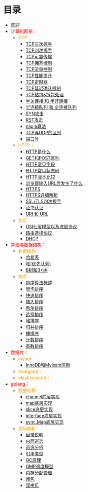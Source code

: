 
# 目录
- [欢迎](README.md)
- <font style="color:red;font-size:14px;font-weight:500">计算机网络：</font>
    - <font style="color:orange;font-size:14px;font-weight:500">TCP：</font>
        - [TCP三次握手](TCP三次握手.md)
        - [TCP四次挥手](TCP四次挥手.md)
        - [TCP可靠传输](TCP可靠传输.md)
        - [TCP拥塞控制](TCP拥塞控制.md)
        - [TCP流量控制](TCP流量控制.md)
        - [TCP性能提升](TCP性能提升.md)
        - [TCP定时器](TCP定时器.md)
        - [TCP延迟确认机制](TCP延迟确认机制.md)
        - [TCP粘包&拆包处理](TCP粘包&拆包处理.md)
        - [半关连接 和 半开连接](半关连接和半开连接.md)
        - [半连接队列 和 全连接队列](半连接队列和全连接队列.md)
        - [SYN攻击](SYN攻击.md)
        - [RST攻击](RST攻击.md)
        - [nagle算法](nagle算法.md)
        - [TCP与UDP的区别](TCP与UDP的区别.md)
        - [端口号](端口号.md)
    - <font style="color:orange;font-size:14px;font-weight:500">HTTP：</font>
        - [HTTP是什么](HTTP是什么.md)
        - [GET和POST区别](GET和POST区别.md)
        - [HTTP常见字段](HTTP常见字段.md)
        - [HTTP常见状态码](HTTP常见状态码.md)
        - [HTTP版本比较](HTTP版本比较.md)
        - [浏览器输入URL后发生了什么](浏览器输入URL后发生了什么.md)
        - [HTTPS](HTTPS.md)
        - [HTTPS详细解析](HTTPS详细解析.md)
        - [SSL/TLS四次握手](SSL_TLS四次握手.md)
        - [证书认证](证书认证.md)
        - [URI 和 URL](URI和URL.md)
    - <font style="color:orange;font-size:14px;font-weight:500">协议：</font>
        - [OSI七层模型以及底层协议](OSI七层模型以及底层协议.md)
        - [路由选择协议](路由选择协议.md)
        - [DHCP](DHCP.md)
- <font style="color:red;font-size:14px;font-weight:500">算法与数据结构：</font>
    - <font style="color:orange;font-size:14px;font-weight:500">数据结构：</font>
        - [哈希表](哈希表.md)
        - [堆(优先队列)](堆(优先队列).md)
        - [B树和B+树](B树和B+树.md)
    - <font style="color:orange;font-size:14px;font-weight:500">排序：</font>
        - [排序算法概述](排序算法概述.md)
        - [冒泡排序](冒泡排序.md)
        - [快速排序](快速排序.md)
        - [插入排序](插入排序.md)
        - [希尔排序](希尔排序.md)
        - [选择排序](选择排序.md)
        - [堆排序](堆排序.md)
        - [归并排序](归并排序.md)
        - [桶排序](桶排序.md)
        - [计数排序](计数排序.md)
        - [基数排序](基数排序.md)
- <font style="color:red;font-size:14px;font-weight:500">数据库：</font>
    - <font style="color:orange;font-size:14px;font-weight:500">mysql：</font>
        - [InnoDB和Myisam区别](InnoDB和Myisam区别.md)
    - <font style="color:orange;font-size:14px;font-weight:500">mongodb：</font>
    - <font style="color:orange;font-size:14px;font-weight:500">elasticsearch：</font>
-  <font style="color:red;font-size:14px;font-weight:500">golang：</font>
    -  <font style="color:orange;font-size:14px;font-weight:500">数据结构：</font>
        - [channel底层实现](channel底层实现.md)
        - [map底层实现](map底层实现.md)
        - [slice底层实现](slice底层实现.md)
        - [interface底层实现](interface底层实现.md)
        - [sync.Map底层实现](syncmap底层实现.md)
    -  <font style="color:orange;font-size:14px;font-weight:500">源码解析：</font>
        -  [目录说明](目录说明.md)
        -  [内存逃逸](内存逃逸.md)
        -  [逃逸分析](逃逸分析.md)
        -  [引用类型](引用类型.md)
        -  [GC原理](GC原理.md)
        -  [GMP调度模型](GMP调度模型.md)
        -  [内存分配管理](内存分配管理.md)
        -  [闭包](闭包.md)
        -  [深拷贝](深拷贝.md)
